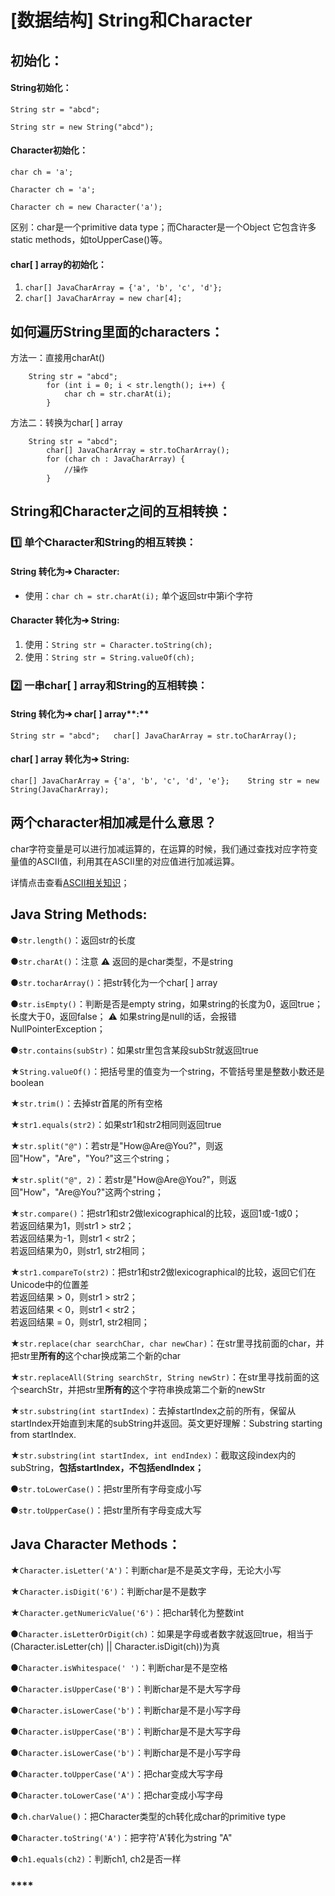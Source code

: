# \[数据结构\] String和Character

## **初始化：**

#### **String初始化：**

`String str = "abcd";`

`String str = new String("abcd");`

#### **Character初始化：**

`char ch = 'a';`   

`Character ch = 'a';`   

`Character ch = new Character('a');`

区别：char是一个primitive data type；而Character是一个Object 它包含许多static methods，如toUpperCase\(\)等。 

#### char\[ \] array的初始化：

1. `char[] JavaCharArray = {'a', 'b', 'c', 'd'};` 
2. `char[] JavaCharArray = new char[4];`



## 如何遍历String里面的characters：

方法一：直接用charAt\(\)

```text
    String str = "abcd";
		for (int i = 0; i < str.length(); i++) {
			char ch = str.charAt(i);
		}
```

方法二：转换为char\[ \] array

```text
    String str = "abcd";
		char[] JavaCharArray = str.toCharArray();
		for (char ch : JavaCharArray) {
			//操作
		}
```



## String和Character之间的互相转换：

### **1️⃣ 单个Character和String的相互转换：**

#### **String 转化为➔ Character:**

* 使用：`char ch = str.charAt(i);` 单个返回str中第i个字符

#### **Character 转化为➔ String:**

1. 使用：`String str = Character.toString(ch);`
2. 使用：`String str = String.valueOf(ch);`



### 2️⃣ 一串char\[ \] array和**String的互相转换：**

#### **String 转化为➔** char\[ \] array**:**

`String str = "abcd";  
char[] JavaCharArray = str.toCharArray();`

#### char\[ \] array **转化为➔ String:**

`char[] JavaCharArray = {'a', 'b', 'c', 'd', 'e'};   
String str = new String(JavaCharArray);`





## 两个character相加减是什么意思？

char字符变量是可以进行加减运算的，在运算的时候，我们通过查找对应字符变量值的ASCII值，利用其在ASCII里的对应值进行加减运算。

详情点击查看[ASCII相关知识](https://bhnigw.gitbook.io/-1/shu-ju-jie-gou-string/ascii-ma)；



## Java String Methods:

●`str.length()`：返回str的长度

●`str.charAt()`：注意 ⚠️  返回的是char类型，不是string

●`str.tocharArray()`：把str转化为一个char\[ \] array

●`str.isEmpty()`：判断是否是empty string，如果string的长度为0，返回true；长度大于0，返回false； ⚠️  如果string是null的话，会报错NullPointerException；

●`str.contains(subStr)`：如果str里包含某段subStr就返回true

★`String.valueOf()`：把括号里的值变为一个string，不管括号里是整数小数还是boolean

★`str.trim()`：去掉str首尾的所有空格

★`str1.equals(str2)`：如果str1和str2相同则返回true

★`str.split("@")`：若str是"How@Are@You?"，则返回"How"，"Are"，"You?"这三个string；

★`str.split("@", 2)`：若str是"How@Are@You?"，则返回"How"，"Are@You?"这两个string；



★`str.compare()`：把str1和str2做lexicographical的比较，返回1或-1或0；  
                                                    若返回结果为1，则str1 &gt; str2；  
                                                    若返回结果为-1，则str1 &lt; str2；  
                                                    若返回结果为0，则str1, str2相同；

★`str1.compareTo(str2)`：把str1和str2做lexicographical的比较，返回它们在Unicode中的位置差  
                                                    若返回结果 &gt; 0，则str1 &gt; str2；  
                                                    若返回结果 &lt; 0，则str1 &lt; str2；  
                                                    若返回结果 = 0，则str1, str2相同；



★`str.replace(char searchChar, char newChar)`：在str里寻找前面的char，并把str里**所有的**这个char换成第二个新的char

★`str.replaceAll(String searchStr, String newStr)`：在str里寻找前面的这个searchStr，并把str里**所有的**这个字符串换成第二个新的newStr



★`str.substring(int startIndex)`：去掉startIndex之前的所有，保留从startIndex开始直到末尾的subString并返回。英文更好理解：Substring starting from startIndex.

★`str.substring(int startIndex, int endIndex)`：截取这段index内的subString，**包括startIndex，不包括endIndex；**



●`str.toLowerCase()`：把str里所有字母变成小写

●`str.toUpperCase()`：把str里所有字母变成大写





## Java Character Methods：

★`Character.isLetter('A')`：判断char是不是英文字母，无论大小写

★`Character.isDigit('6')`：判断char是不是数字

★`Character.getNumericValue('6')`：把char转化为整数int

●`Character.isLetterOrDigit(ch)`：如果是字母或者数字就返回true，相当于\(Character.isLetter\(ch\) \|\| Character.isDigit\(ch\)\)为真

●`Character.isWhitespace(' ')`：判断char是不是空格

●`Character.isUpperCase('B')`：判断char是不是大写字母

●`Character.isLowerCase('b')`：判断char是不是小写字母

●`Character.isUpperCase('B')`：判断char是不是大写字母

●`Character.isLowerCase('b')`：判断char是不是小写字母

●`Character.toUpperCase('A')`：把char变成大写字母

●`Character.toLowerCase('A')`：把char变成小写字母

●`ch.charValue()`：把Character类型的ch转化成char的primitive type

●`Character.toString('A')`：把字符'A'转化为string "A"

●`ch1.equals(ch2)`：判断ch1, ch2是否一样



### \*\*\*\*



